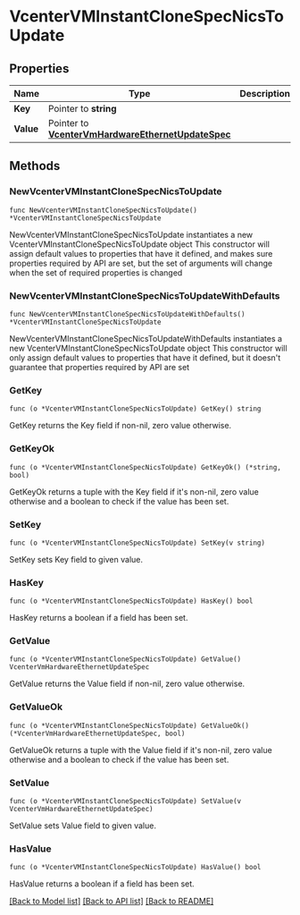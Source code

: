# VcenterVMInstantCloneSpecNicsToUpdate

## Properties

Name | Type | Description | Notes
------------ | ------------- | ------------- | -------------
**Key** | Pointer to **string** |  | [optional] 
**Value** | Pointer to [**VcenterVmHardwareEthernetUpdateSpec**](VcenterVmHardwareEthernetUpdateSpec.md) |  | [optional] 

## Methods

### NewVcenterVMInstantCloneSpecNicsToUpdate

`func NewVcenterVMInstantCloneSpecNicsToUpdate() *VcenterVMInstantCloneSpecNicsToUpdate`

NewVcenterVMInstantCloneSpecNicsToUpdate instantiates a new VcenterVMInstantCloneSpecNicsToUpdate object
This constructor will assign default values to properties that have it defined,
and makes sure properties required by API are set, but the set of arguments
will change when the set of required properties is changed

### NewVcenterVMInstantCloneSpecNicsToUpdateWithDefaults

`func NewVcenterVMInstantCloneSpecNicsToUpdateWithDefaults() *VcenterVMInstantCloneSpecNicsToUpdate`

NewVcenterVMInstantCloneSpecNicsToUpdateWithDefaults instantiates a new VcenterVMInstantCloneSpecNicsToUpdate object
This constructor will only assign default values to properties that have it defined,
but it doesn't guarantee that properties required by API are set

### GetKey

`func (o *VcenterVMInstantCloneSpecNicsToUpdate) GetKey() string`

GetKey returns the Key field if non-nil, zero value otherwise.

### GetKeyOk

`func (o *VcenterVMInstantCloneSpecNicsToUpdate) GetKeyOk() (*string, bool)`

GetKeyOk returns a tuple with the Key field if it's non-nil, zero value otherwise
and a boolean to check if the value has been set.

### SetKey

`func (o *VcenterVMInstantCloneSpecNicsToUpdate) SetKey(v string)`

SetKey sets Key field to given value.

### HasKey

`func (o *VcenterVMInstantCloneSpecNicsToUpdate) HasKey() bool`

HasKey returns a boolean if a field has been set.

### GetValue

`func (o *VcenterVMInstantCloneSpecNicsToUpdate) GetValue() VcenterVmHardwareEthernetUpdateSpec`

GetValue returns the Value field if non-nil, zero value otherwise.

### GetValueOk

`func (o *VcenterVMInstantCloneSpecNicsToUpdate) GetValueOk() (*VcenterVmHardwareEthernetUpdateSpec, bool)`

GetValueOk returns a tuple with the Value field if it's non-nil, zero value otherwise
and a boolean to check if the value has been set.

### SetValue

`func (o *VcenterVMInstantCloneSpecNicsToUpdate) SetValue(v VcenterVmHardwareEthernetUpdateSpec)`

SetValue sets Value field to given value.

### HasValue

`func (o *VcenterVMInstantCloneSpecNicsToUpdate) HasValue() bool`

HasValue returns a boolean if a field has been set.


[[Back to Model list]](../README.md#documentation-for-models) [[Back to API list]](../README.md#documentation-for-api-endpoints) [[Back to README]](../README.md)



